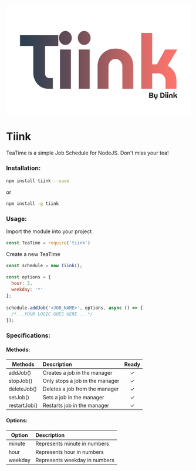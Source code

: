 <p align="center">
<img width="550" height="300" src="https://github.com/FranAmorim/teatime/blob/develop/extra/tiink.png">
</p>

# Tiink

TeaTime is a simple Job Schedule for NodeJS.
Don't miss your tea!

### Installation:

```sh
npm install tiink --save
```
or
```sh
npm install -g tiink
```

### Usage:
Import the module into your project

```javascript
const TeaTime = require('tiink')
```

Create a new TeaTime
```javascript
const schedule = new Tiink();
```

```javascript
const options = {
  hour: 3,
  weekday: '*'
};

schedule.addJob('<JOB_NAME>', options, async () => {
  /*...YOUR LOGIC GOES HERE ...*/
});
```
### Specifications:

#### Methods:
| Methods       | Description                                     | Ready |
| ------------- |:------------------------------------------------|:-----:|
| addJob()      | Creates a job in the manager                    |   ✓   |
| stopJob()     | Only stops a job in the manager                 |   ✓   |
| deleteJob()   | Deletes a job from the manager                  |   ✓   |
| setJob()      | Sets a job in the manager                       |   ✓   |
| restartJob()  | Restarts job in the manager                     |   ✓   |

#### Options:
| Option   | Description                               |
| -------- |:------------------------------------------|
| minute   |     Represents minute in numbers          |
| hour     |     Represents hour in numbers            |
| weekday  |     Represents weekday in numbers         |
